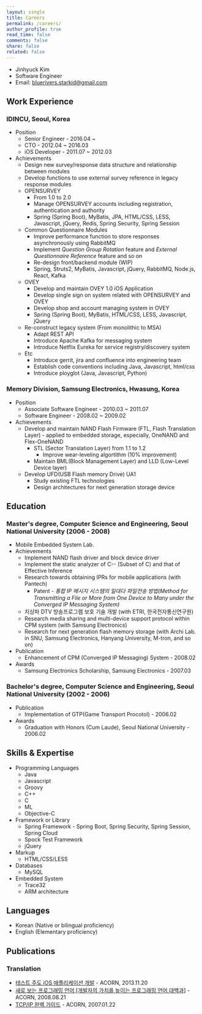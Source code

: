 ```yaml
---
layout: single
title: Careers
permalink: /careers/
author_profile: true
read_time: false
comments: false
share: false
related: false
---
```


* Jinhyuck Kim
* Software Engineer
* Email: [bluerivers.starkid@gmail.com](mailto:bluerivers.starkid@gmail.com)


## Work Experience

### IDINCU, Seoul, Korea
* Position
  * Senior Engineer - 2016.04 ~
  * CTO - 2012.04 ~ 2016.03
  * iOS Developer - 2011.07 ~ 2012.03
* Achievements
  * Design new survey/response data structure and relationship between modules
  * Develop functions to use external survey reference in legacy response modules
  * OPENSURVEY
    * From 1.0 to 2.0
    * Manage OPENSURVEY accounts including registration, authentication and authority
    * Spring (Spring Boot), MyBatis, JPA, HTML/CSS, LESS, Javascript, jQuery, Redis, Spring Security, Spring Session
  * Common Questionnaire Modules
    * Improve performance function to store responses asynchronously using RabbitMQ
    * Implement _Question Group Rotation_ feature and _External Questionnaire Reference_ feature and so on
    * Re-design front/backend module (WIP)
    * Spring, Struts2, MyBatis, Javascript, jQuery, RabbitMQ, Node.js, React, Kafka
  * OVEY
    * Develop and maintain OVEY 1.0 iOS Application
    * Develop single sign on system related with OPENSURVEY and OVEY
    * Develop shop and account managing system in OVEY
    * Spring (Spring Boot), MyBatis, HTML/CSS, LESS, Javascript, jQuery
  * Re-construct legacy system (From monolithic to MSA)
    * Adapt REST API
    * Introduce Apache Kafka for messaging system
    * Introduce Netflix Eureka for service registry/discovery system
  * Etc
    * Introduce gerrit, jira and confluence into engineering team
    * Establish code conventions including Java, Javascript, html/css
    * Introduce ployglot (Java, Javascript, Python)


### Memory Division, Samsung Electronics, Hwasung, Korea
* Position
  * Associate Software Engineer - 2010.03 ~ 2011.07
  * Software Engineer - 2008.02 ~ 2009.02
* Achievements
  * Develop and maintain NAND Flash Firmware (FTL, Flash Translation Layer) - applied to embedded storage, especially, OneNAND and Flex-OneNAND
    * STL (Sector Translation Layer) from 1.1 to 1.2
      * Improve wear-leveling algortithm (10% improvement)
    * Maintain BML(Block Management Layer) and LLD (Low-Level Device layer)
  * Develop UFD(USB Flash memory Drive) UA1
    * Study existing FTL technologies
    * Design architectures for next generation storage device


## Education

### Master's degree, Computer Science and Engineering, Seoul National University (2006 - 2008)
* Mobile Embedded System Lab.
* Achievements
  * Implement NAND flash driver and block device driver
  * Implement the static analyzer of C-- (Subset of C) and that of Effective Inference
  * Research towards obtaining IPRs for mobile applications (with Pantech)
    * Patent - _통합 IP 메시지 시스템의 일대다 파일전송 방법(Method for Transmitting a File or More from One Device to Many under the Converged IP Messaging System)_
  * 지상파 DTV 방송프로그램 보호 기술 개발 (with ETRI, 한국전자통신연구원)
  * Research media sharing and multi-device support protocol within CPM system (with Samsung Electronics)
  * Research for next generation flash memory storage (with Archi Lab. in SNU, Samsung Electronics, Hanyang University, M-tron, and so on)
* Publication
  * Enhancement of CPM (Converged IP Messaging) System - 2008.02
* Awards
  * Samsung Electronics Scholarship, Samsung Electronics - 2007.03

### Bachelor's degree, Computer Science and Engineering, Seoul National University (2002 - 2006)
* Publication
  * Implementation of GTP(Game Transport Procotol) - 2006.02
* Awards
  * Graduation with Honors (Cum Laude), Seoul National University - 2006.02


## Skills & Expertise
* Programming Languages
  * Java
  * Javascript
  * Groovy
  * C++
  * C
  * ML
  * Objective-C
* Framework or Library
  * Spring Framework - Spring Boot, Spring Security, Spring Session, Spring Cloud
  * Spock Test Framework
  * jQuery
* Markup
   * HTML/CSS/LESS
* Databases
  * MySQL
* Embedded System
  * Trace32
  * ARM architecture


## Languages
* Korean (Native or bilingual proficiency)
* English (Elementary proficiency)


## Publications

### Translation
* [테스트 주도 iOS 애플리케이션 개발](http://www.acornpub.co.kr/book/test-driven-ios) - ACORN, 2013.11.20
* [새로 보는 프로그래밍 언어 \[개발자의 가치를 높이는 프로그래밍 언어 대백과\]](http://www.acornpub.co.kr/book/programming-language) - ACORN, 2008.08.21
* [TCP/IP 완벽 가이드](http://www.acornpub.co.kr/book/tcpip) - ACORN, 2007.01.22
